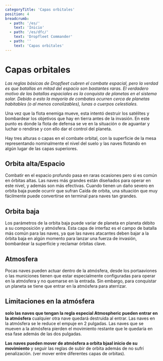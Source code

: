 ```yaml
---
categoryTitle: 'Capas orbitales'
position: 4
breadcrumb:
  - path: '/es/'
    text: 'Inicio'
  - path: '/es/dfc/'
    text: 'Dropfleet Commander'
  - path: ''
    text: 'Capas orbitales'
---
```


# Capas orbitales

_Las reglas básicas de Dropfleet cubren el combate espacial, pero la verdad es que batallas en mitad del espacio son bastantes raras. El verdadero motivo de las batallas espaciales es la conquista de planetas en el sistema solar. Debido a esto la mayoría de combates ocurren cerca de planetas habitables (o al menos conolizables), lunas o cuerpos celestiales._

Una vez que la flota enemiga mueve, esta intentó destruir los satélites y bombardear los objetivos que hay en tierra antes de la invasión. En este punto es donde la flota de defensa se ve en la situación o de aguantar y luchar o rendirse y con ello dar el control del planeta.

Hay tres alturas o capas en el combate orbital, con la superficie de la mesa representando nominalmente el nivel del suelo y las naves flotando en algún lugar de las capas superiores.

## Orbita alta/Espacio

Combatir en el espacio profundo pasa en raras ocasiones pero si es común en órbitas altas. Las naves más grandes están diseñados para operar en este nivel, y además son más efectivas. Cuando tienen un daño severo en orbita baja puede ocurrir que sufran Caída de orbita, una situación que muy fácilmente puede convertirse en terminal para naves tan grandes.

## Orbita baja

Los parámetros de la orbita baja puede variar de planeta en planeta débito a su composición y atmósfera. Esta capa de interfaz es el campo de batalla más común para las naves, ya que las naves atacantes deben bajar a la órbita baja en algún momento para lanzar una fuerza de invasión, bombardear la superficie y reclamar órbitas clave.

## Atmosfera

Pocas naves pueden actuar dentro de la atmósfera, desde los portaaviones o las municiones tienen que estar especialmente configuradas para operar en la atmósfera y no quemarse en la entrada. Sin embargo, para conquistar un planeta se tiene que entrar en la atmósfera para aterrizar.

## Limitaciones en la atmósfera

**solo las naves que tengan la regla especial Atmospheric pueden entrar en la atmósfera** cualquier otra nave quedará destruida al entrar. Las naves en la atmósfera se le reduce el empuje en 2 pulgadas. Las naves que se mueven a la atmósfera pierden el movimiento restante que le quedaría en esa fase además de las dos pulgadas.

**Las naves pueden mover de atmósfera a orbita bjaal inicio de su movimiento** y seguir las reglas de subir de orbita además de no sufrí penalización. (ver mover entre diferentes capas de orbitas).
